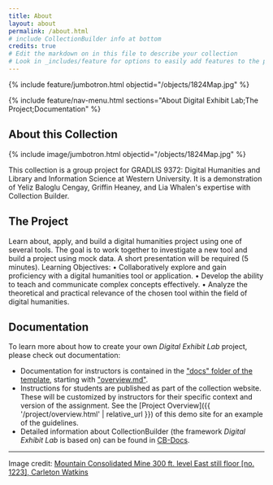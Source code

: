 ```yaml
---
title: About
layout: about
permalink: /about.html
# include CollectionBuilder info at bottom
credits: true
# Edit the markdown on in this file to describe your collection
# Look in _includes/feature for options to easily add features to the page
---
```


{% include feature/jumbotron.html objectid="/objects/1824Map.jpg" %}

{% include feature/nav-menu.html sections="About Digital Exhibit Lab;The Project;Documentation" %}

## About this Collection
{% include image/jumbotron.html objectid="/objects/1824Map.jpg" %}

This collection is a group project for GRADLIS 9372: Digital Humanities and Library and Information Science at Western University. It is a demonstration of Yeliz Baloglu Cengay, Griffin Heaney, and Lia Whalen's expertise with Collection Builder.


## The Project

Learn about, apply, and build a digital humanities project using one of several tools.
The goal is to work together to investigate a new tool and build a project using mock data. A
short presentation will be required (5 minutes).
Learning Objectives:
• Collaboratively explore and gain proficiency with a digital humanities tool or application.
• Develop the ability to teach and communicate complex concepts effectively.
• Analyze the theoretical and practical relevance of the chosen tool within the field of digital
humanities.

## Documentation

To learn more about how to create your own *Digital Exhibit Lab* project, please check out documentation:

- Documentation for instructors is contained in the ["docs" folder of the template](https://github.com/learn-static/digital-exhibit-lab/tree/main/docs), starting with ["overview.md"](https://github.com/learn-static/digital-exhibit-lab/blob/main/docs/overview.md).
- Instructions for students are published as part of the collection website. These will be customized by instructors for their specific context and version of the assignment. See the [Project Overview]({{ '/project/overview.html' | relative_url }}) of this demo site for an example of the guidelines. 
- Detailed information about CollectionBuilder (the framework *Digital Exhibit Lab* is based on) can be found in [CB-Docs](https://collectionbuilder.github.io/cb-docs/).

---------

Image credit: [Mountain Consolidated Mine 300 ft. level East still floor [no. 1223], Carleton Watkins](https://www.lib.uidaho.edu/digital/watkins/items/watkins56.html)
